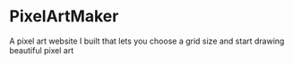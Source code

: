 # PixelArtMaker
A pixel art website I built that lets you choose a grid size and start drawing beautiful pixel art
